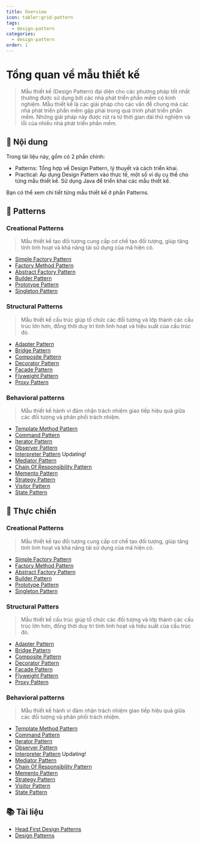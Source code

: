 ```yaml
---
title: Overview
icon: tabler:grid-pattern
tags:
  - design-pattern
categories:
  - design-pattern
order: 1
---
```


# Tổng quan về mẫu thiết kế

> Mẫu thiết kế (Design Pattern) đại diện cho các phương pháp tốt nhất thường được sử dụng bởi các nhà phát triển phần mềm có kinh nghiệm. Mẫu thiết kế là các giải pháp cho các vấn đề chung mà các nhà phát triển phần mềm gặp phải trong quá trình phát triển phần mềm. Những giải pháp này được rút ra từ thời gian dài thử nghiệm và lỗi của nhiều nhà phát triển phần mềm.

## 📖 Nội dung

Trong tài liệu này, gồm có 2 phần chính:

- Patterns: Tổng hợp về Design Pattern, lý thuyết và cách triển khai.
- Practical: Áp dụng Design Pattern vào thực tế, một số ví dụ cụ thể cho từng mẫu thiết kế. Sử dụng Java để triển khai các mẫu thiết kế.

Bạn có thể xem chi tiết từng mẫu thiết kế ở phần Patterns.

## 📖 Patterns

### Creational Patterns

> Mẫu thiết kế tạo đối tượng cung cấp cơ chế tạo đối tượng, giúp tăng tính linh hoạt và khả năng tái sử dụng của mã hiện có.

- [Simple Factory Pattern](patterns/creational/simple-factory)
- [Factory Method Pattern](patterns/creational/factory-method)
- [Abstract Factory Pattern](patterns/creational/abstract-factory)
- [Builder Pattern](patterns/creational/builder)
- [Prototype Pattern](patterns/creational/prototype)
- [Singleton Pattern](patterns/creational/singleton)

### Structural Patterns

> Mẫu thiết kế cấu trúc giúp tổ chức các đối tượng và lớp thành các cấu trúc lớn hơn, đồng thời duy trì tính linh hoạt và hiệu suất của cấu trúc đó.

- [Adapter Pattern](patterns/structural/adapter)
- [Bridge Pattern](patterns/structural/bridge)
- [Composite Pattern](patterns/structural/composite)
- [Decorator Pattern](patterns/structural/decorator)
- [Facade Pattern](patterns/structural/facade)
- [Flyweight Pattern](patterns/structural/flyweight)
- [Proxy Pattern](patterns/structural/proxy)

### Behavioral patterns

> Mẫu thiết kế hành vi đảm nhận trách nhiệm giao tiếp hiệu quả giữa các đối tượng và phân phối trách nhiệm.

- [Template Method Pattern](patterns/behavioral/template-method)
- [Command Pattern](patterns/behavioral/command)
- [Iterator Pattern](patterns/behavioral/iterator)
- [Observer Pattern](patterns/behavioral/observer)
- [Interpreter Pattern](patterns/interpreter) Updating!
- [Mediator Pattern](patterns/behavioral/mediator)
- [Chain Of Responsibility Pattern](patterns/behavioral/chain-of-responsibility)
- [Memento Pattern](patterns/behavioral/memento)
- [Strategy Pattern](patterns/behavioral/strategy)
- [Visitor Pattern](patterns/behavioral/visitor)
- [State Pattern](patterns/behavioral/state)

## 🚚 Thực chiến

### Creational Patterns

> Mẫu thiết kế tạo đối tượng cung cấp cơ chế tạo đối tượng, giúp tăng tính linh hoạt và khả năng tái sử dụng của mã hiện có.

- [Simple Factory Pattern](practical/creational/simple-factory)
- [Factory Method Pattern](practical/creational/factory-method)
- [Abstract Factory Pattern](practical/creational/abstract-factory)
- [Builder Pattern](practical/creational/builder)
- [Prototype Pattern](practical/creational/prototype)
- [Singleton Pattern](practical/creational/singleton)

### Structural Patters

> Mẫu thiết kế cấu trúc giúp tổ chức các đối tượng và lớp thành các cấu trúc lớn hơn, đồng thời duy trì tính linh hoạt và hiệu suất của cấu trúc đó.

- [Adapter Pattern](practical/structural/adapter)
- [Bridge Pattern](practical/structural/bridge)
- [Composite Pattern](practical/structural/composite)
- [Decorator Pattern](practical/structural/decorator)
- [Facade Pattern](practical/structural/facade)
- [Flyweight Pattern](practical/structural/flyweight)
- [Proxy Pattern](practical/structural/proxy)

### Behavioral patterns

> Mẫu thiết kế hành vi đảm nhận trách nhiệm giao tiếp hiệu quả giữa các đối tượng và phân phối trách nhiệm.

- [Template Method Pattern](practical/behavioral/template-method)
- [Command Pattern](practical/behavioral/command)
- [Iterator Pattern](practical/behavioral/iterator)
- [Observer Pattern](practical/behavioral/observer)
- [Interpreter Pattern](practical/interpreter) Updating!
- [Mediator Pattern](practical/behavioral/mediator)
- [Chain Of Responsibility Pattern](practical/behavioral/chain-of-responsibility)
- [Memento Pattern](practical/behavioral/memento)
- [Strategy Pattern](practical/behavioral/strategy)
- [Visitor Pattern](practical/behavioral/visitor)
- [State Pattern](practical/behavioral/state)

## 📚 Tài liệu

- [Head First Design Patterns](https://www.amazon.com/Head-First-Design-Patterns-Brain-Friendly/dp/0596007124)
- [Design Patterns](https://refactoring.guru/design-patterns)
